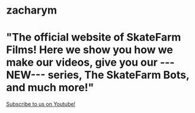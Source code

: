 # zacharym


<html>
  <head></head>
  <body style= "backround-color:turquoise;">
    <h1>
    "The official website of SkateFarm Films!  Here we show you how we make our videos, give you our ---NEW--- series, The SkateFarm          Bots, and much more!"
    </h1>
  </body>
</html>
<a href="https://youtube.com/SkateFarm Films">Subscribe to us on Youtube!</a>
  

  

